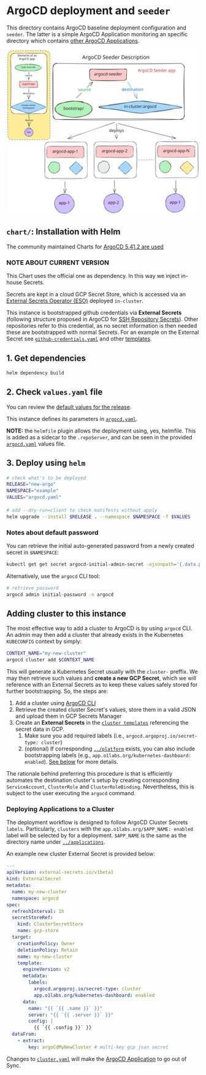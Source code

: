 # ArgoCD deployment and `seeder`
This directory contains ArgoCD baseline deployment configuration and `seeder`. The latter is a simple ArgoCD Application monitoring an specific directory which contains [other ArgoCD Applications](https://argo-cd.readthedocs.io/en/stable/operator-manual/cluster-bootstrapping/).

![ArgoCD Seeder](./../_img/argocd-seeder.excalidraw.svg)


## `chart/`: Installation with Helm
The community maintained Charts for [ArgoCD 5.41.2 are used](https://github.com/argoproj/argo-helm/tree/argo-cd-5.42.1)

### NOTE ABOUT CURRENT VERSION
This Chart uses the official one as dependency. In this way we inject in-house Secrets.

Secrets are kept in a cloud GCP Secret Store, which is accessed via an [External Secrets Operator (ESO)](https://github.com/external-secrets/external-secrets) deployed `in-cluster`.

This instance is bootstrapped github credentials via **External Secrets** (following structure proposed in ArgoCD for [SSH Repository Secrets](https://argo-cd.readthedocs.io/en/stable/operator-manual/declarative-setup/#repositories)). Other repositories refer to this credential, as no secret information is then needed these are bootstrapped with normal Secrets. For an example on the External Secret see [`github-credentials.yaml`](./templates/github-credentials.yaml) and other [templates](./chart/templates/).

## 1. Get dependencies
```bash
helm dependency build
```

## 2. Check `values.yaml` file
You can review the [default values for the release](https://github.com/argoproj/argo-helm/blob/argo-cd-5.41.2/charts/argo-cd/values.yaml).

This instance defines its parameters in [`argocd.yaml`](./chart/argocd.yaml).

**NOTE:** the `helmfile` plugin allows the deployment using, yes, helmfile. This is added as a sidecar to the `.repoServer`, and can be seen in the provided [`argocd.yaml`](./argocd.yaml) values file.

## 3. Deploy using `helm`
```bash
# check what's to be deployed
RELEASE="new-argo"
NAMESPACE="example"
VALUES="argocd.yaml"

# add --dry-run=client to check manifests without apply
helm upgrade --install $RELEASE . --namespace $NAMESPACE -f $VALUES
```

### Notes about default password
You can retrieve the initial auto-generated password from a newly created secret in `$NAMESPACE`:
```bash
kubectl get get secret argocd-initial-admin-secret -ojsonpath='{.data.password}'
```

Alternatively, use the `argocd` CLI tool:
```bash
# retrieve password
argocd admin initial-password -n argocd
```

## Adding cluster to this instance
The most effective way to add a cluster to ArgoCD is by using `argocd` CLI. An admin may then add a cluster that already exists in the Kubernetes `KUBECONFIG` context by simply:
```bash
CONTEXT_NAME="my-new-cluster"
argocd cluster add $CONTEXT_NAME
```

This will generate a Kubernetes Secret usually with the `cluster-` preffix. We may then retrieve such values and **create a new GCP Secret**, which we will reference with an External Secrets as to keep these values safely stored for further bootstrapping. So, the steps are:
1. Add a cluster using [ArgoCD CLI](https://argo-cd.readthedocs.io/en/stable/cli_installation/)
2. Retrieve the created cluster Secret's values, store them in a valid JSON and upload them in GCP Secrets Manager
3. Create an **External Secrets** in the [`cluster templates`](./chart/templates/clusters.yaml) referencing the secret data in GCP.
   1. Make sure you add required labels (i.e., `argocd.argoproj.io/secret-type: cluster`)
   2. (optional) If corresponding [`../platform`](../platform/) exists, you can also include bootstrapping labels (e.g., `app.o1labs.org/kubernetes-dashboard: enabled`). [See below](#deploying-applications-to-a-cluster) for more details.

The rationale behind preferring this procedure is that is efficiently automates the destination cluster's setup by creating corresponding `ServiceAccount`, `ClusterRole` and `ClusterRoleBinding`. Nevertheless, this is subject to the user executing the `argocd` command.

### Deploying Applications to a Cluster
The deployment workflow is designed to follow ArgoCD Cluster Secrets `labels`. Particularly, `clusters` with the `app.o1labs.org/$APP_NAME: enabled` label will be selected by for a deployment. `$APP_NAME` is the same as the directory name under [`../applications`](../applications/).

An example new cluster External Secret is provided below:
```yaml
---
apiVersion: external-secrets.io/v1beta1
kind: ExternalSecret
metadata:
  name: my-new-cluster
  namespace: argocd
spec:
  refreshInterval: 1h
  secretStoreRef:
    kind: ClusterSecretStore
    name: gcp-store
  target:
    creationPolicy: Owner
    deletionPolicy: Retain
    name: my-new-cluster
    template:
      engineVersion: v2
      metadata:
        labels:
          argocd.argoproj.io/secret-type: cluster
          app.o1labs.org/kubernetes-dashboard: enabled
      data:
        name: "{{ `{{ .name }}` }}"
        server: "{{ `{{ .server }}` }}"
        config: |
          {{ `{{ .config }}` }}
  dataFrom:
    - extract:
        key: argoCdMyNewCluster # multi-key gcp json secret
```

Changes to [`cluster.yaml`](./chart/templates/clusters.yaml) will make the [ArgoCD Application](../applications/argo-cd/argo-cd-app.yaml) to go out of Sync.